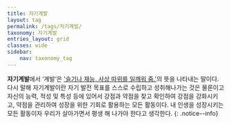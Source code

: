 ```yaml
---
title: 자기계발
layout: tag
permalink: /tags/자기계발/
taxonomy: 자기계발
entries_layout: grid
classes: wide
sidebar:
    nav: taxonomy_tag
---
```

**자기계발**에서 ‘계발’은 ['슬기나 재능, 사상 따위를 일깨워 줌.'](#)의 뜻을 나타내는 말이다. 다시 말해  자기계발이란 자기 발전 목표를 스스로 수립하고 성취해나가는 것은 물론이고 자신의 능력, 적성 및 특성 등에 있어서 강점과 약점을 찾고 확인하여 강점을 강화시키고, 약점을 관리하여 성장을 위한 기회로 활용하는 모든 활동이다. 내 인생을 성장시키는 모든 활동이자 우리가 살아가면서 평생 해 나가야 한다고 생각한다.
{: .notice--info}

